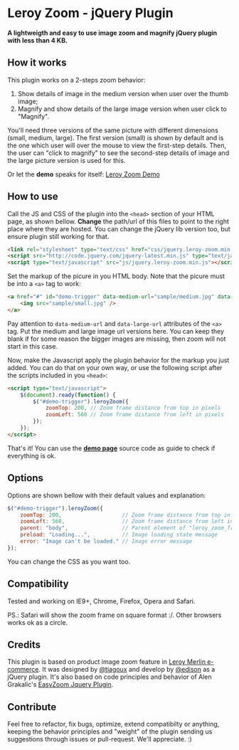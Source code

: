 Leroy Zoom - jQuery Plugin
==========================

**A lightweigth and easy to use image zoom and magnify jQuery plugin with less than 4 KB.**

## How it works

This plugin works on a 2-steps zoom behavior:

1. Show details of image in the medium version when user over the thumb image;
2. Magnify and show details of the large image version when user click to "Magnify".

You'll need three versions of the same picture with different dimensions (small, medium, large). The first version (small) is shown by default and is the one which user will over the mouse to view the first-step details. Then, the user can "click to magnify" to see the second-step details of image and the large picture version is used for this.

Or let the **demo** speaks for itself: [Leroy Zoom Demo](http://url-to-the-demo.com)

## How to use

Call the JS and CSS of the plugin into the `<head>` section of your HTML page, as shown bellow. **Change** the path/url of this files to point to the right place where they are hosted. You can change the jQuery lib version too, but ensure plugin still working for that.

```html
<link rel="stylesheet" type="text/css" href="css/jquery.leroy-zoom.min.css">
<script src="http://code.jquery.com/jquery-latest.min.js" type="text/javascript"></script>
<script type="text/javascript" src="js/jquery.leroy-zoom.min.js"></script>
```

Set the markup of the picure in you HTML body. Note that the picure must be into a `<a>` tag to work:

```html
<a href="#" id="demo-trigger" data-medium-url="sample/medium.jpg" data-large-url="sample/large.jpg">
    <img src="sample/small.jpg" />
</a>
```

Pay attention to `data-medium-url` and `data-large-url` attributes of the `<a>` tag. Put the medium and large image url versions here. You can keep they blank if for some reason the bigger images are missing, then zoom will not start in this case.

Now, make the Javascript apply the plugin behavior for the markup you just added. You can do that on your own way, or use the following script after the scripts included in you `<head>`:

```html
<script type="text/javascript">
    $(document).ready(function() {
        $("#demo-trigger").leroyZoom({
            zoomTop: 200, // Zoom frame distance from top in pixels
            zoomLeft: 560 // Zoom frame distance from left in pixels
        });
    });
</script>
```

That's it! You can use the **[demo page](http://url-to-the-demo.com)**  source code as guide to check if everything is ok.

## Options

Options are shown bellow with their default values and explanation:

```javascript
$("#demo-trigger").leroyZoom({
    zoomTop: 200,                   // Zoom frame distance from top in pixels
    zoomLeft: 560,                  // Zoom frame distance from left in pixels
    parent: "body",                 // Parent element of "leroy_zoom_frame"
    preload: "Loading...",          // Image loading state message
    error: "Image can't be loaded." // Image error message
});
```

You can change the CSS as you want too.

## Compatibility

Tested and working on IE9+, Chrome, Firefox, Opera and Safari.

PS.: Safari will show the zoom frame on square format :/. Other browsers works ok as a circle.


## Credits

This plugin is based on product image zoom feature in [Leroy Merlin e-commerce](http://www.leroymerlin.com.br/). It was designed by [@tiagoux](https://github.com/tiagoux) and develop by [@edison](https://github.com/edison) as a jQuery plugin. It's also based on code principles and behavior of Alen Grakalic's [EasyZoom Jquery Plugin](http://cssglobe.com/lab/easyzoom/easyzoom.html).

## Contribute

Feel free to refactor, fix bugs, optimize, extend compatibilty or anything, keeping the behavior principles and "weight" of the plugin sending us suggestions through issues or pull-request. We'll appreciate. :)
